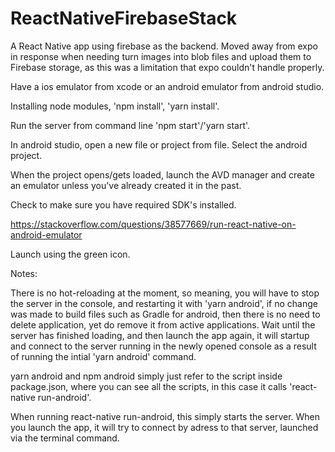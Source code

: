 # ReactNativeFirebaseStack
A React Native app using firebase as the backend. Moved away from expo in response when needing turn images into blob files and upload them to Firebase storage, as this was a limitation that expo couldn't handle properly.

Have a ios emulator from xcode or an android emulator from android studio.

Installing node modules, 'npm install',  'yarn install'.

Run the server from command line 'npm start'/'yarn start'.

In android studio, open a new file or project from file. Select the android project.

When the project opens/gets loaded, launch the AVD manager and create an emulator unless you've already created it in the past.

Check to make sure you have required SDK's installed.

https://stackoverflow.com/questions/38577669/run-react-native-on-android-emulator

Launch using the green icon.

Notes:

There is no hot-reloading at the moment, so meaning, you will have to stop the server in the console, and restarting it with 'yarn android', if no change was made to build files such as Gradle for android, then there is no need to delete application, yet do remove it from active applications. Wait until the server has finished loading, and then launch the app again, it will startup and connect to the server running in the newly opened console as a result of running the intial 'yarn android' command.

yarn android and npm android simply just refer to the script inside package.json, where you can see all the scripts, in this case it calls 'react-native run-android'.

When running react-native run-android, this simply starts the server. When you launch the app, it will try to connect by adress to that server, launched via the terminal command.
